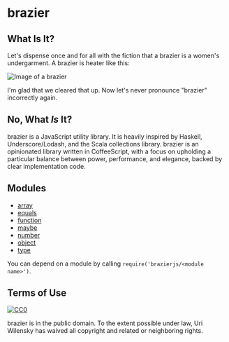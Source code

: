 # brazier

## What Is It?

Let's dispense once and for all with the fiction that a brazier is a women's undergarment.  A brazier is heater like this:

![Image of a brazier](https://nellcro.files.wordpress.com/2013/02/brazier.jpg)

I'm glad that we cleared that up.  Now let's never pronounce "brazier" incorrectly again.

## No, What *Is* It?

brazier is a JavaScript utility library.  It is heavily inspired by Haskell, Underscore/Lodash, and the Scala collections library.  brazier is an opinionated library written in CoffeeScript, with a focus on upholding a particular balance between power, performance, and elegance, backed by clear implementation code.

## Modules

  * [array](https://github.com/NetLogo/brazier/wiki/Module-APIs#array)
  * [equals](https://github.com/NetLogo/brazier/wiki/Module-APIs#equals)
  * [function](https://github.com/NetLogo/brazier/wiki/Module-APIs#function)
  * [maybe](https://github.com/NetLogo/brazier/wiki/Module-APIs#maybe)
  * [number](https://github.com/NetLogo/brazier/wiki/Module-APIs#number)
  * [object](https://github.com/NetLogo/brazier/wiki/Module-APIs#object)
  * [type](https://github.com/NetLogo/brazier/wiki/Module-APIs#type)

You can depend on a module by calling `require('brazierjs/<module name>')`.

## Terms of Use

[![CC0](http://i.creativecommons.org/p/zero/1.0/88x31.png)](http://creativecommons.org/publicdomain/zero/1.0/)

brazier is in the public domain.  To the extent possible under law, Uri Wilensky has waived all copyright and related or neighboring rights.
